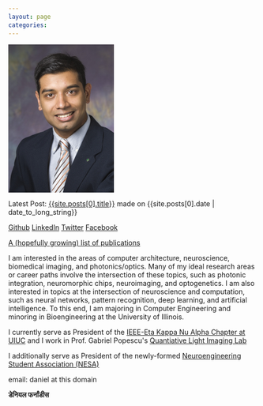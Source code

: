 ```yaml
---
layout: page
categories:
---
```


<img style="display:block" src="img/daniel.jpg" alt="Photo of Daniel Fernandes" height="300" />
<p>Latest Post: <a href="{{site.posts[0].url}}">{{site.posts[0].title}}</a> made on {{site.posts[0].date | date_to_long_string}} </p>
<p>
    <a href="https://github.com/daferna">Github</a>
    <a href="http://www.linkedin.com/in/daferna">LinkedIn</a>
    <a href="https://twitter.com/daferna2">Twitter</a>
    <a href="https://facebook.com/dfernandes">Facebook</a>
</p>
<p><a href="/publications">A (hopefully growing) list of publications</a></p>
<p>I am interested in the areas of computer architecture, neuroscience, biomedical imaging, and photonics/optics. Many of my ideal research areas or career paths involve the intersection of these topics, such as photonic integration, neuromorphic chips, neuroimaging, and optogenetics. I am also interested in topics at the intersection of neuroscience and computation, such as neural networks, pattern recognition, deep learning, and artificial intelligence. To this end, I am majoring in Computer Engineering and minoring in Bioengineering at the University of Illinois. </p>
<p>I currently serve as President of the <a href="http://hkn.illinois.edu">IEEE-Eta Kappa Nu Alpha Chapter at UIUC</a> and I work in Prof. Gabriel Popescu's <a href="http://light.ece.illinois.edu">Quantiative Light Imaging Lab</a></p>
<p>I additionally serve as President of the newly-formed <a href="https://publish.illinois.edu/neuroengineering/">Neuroengineering Student Association (NESA)</a></p>
<p>email: daniel at this domain</p>
<h4 style="display:inline">डेनियल फर्नांडीस</h4>
